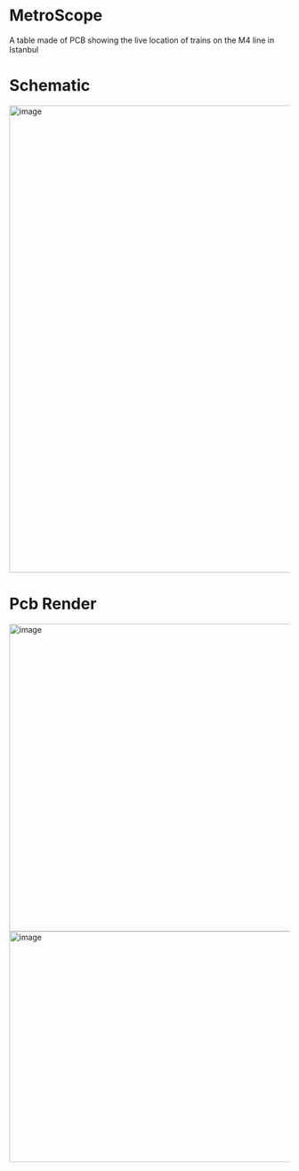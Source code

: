 # MetroScope
A table made of PCB showing the live location of trains on the M4 line in Istanbul

# Schematic
<img width="980" height="840" alt="image" src="https://github.com/user-attachments/assets/bdf892d3-4bdd-4e26-b2c5-385246a92271" />

# Pcb Render
<img width="980" height="553" alt="image" src="https://github.com/user-attachments/assets/f809748a-9d41-4156-9f74-e0ffe9f39af9" />
<img width="980" height="415" alt="image" src="https://github.com/user-attachments/assets/a372209d-0d74-4d49-9008-6e52c0dd614e" />
